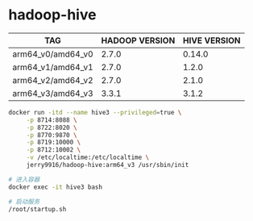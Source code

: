 # hadoop-hive

| TAG | HADOOP VERSION | HIVE VERSION |
| ---- | ---- | ---- |
| arm64_v0/amd64_v0 | 2.7.0 | 0.14.0 |
| arm64_v1/amd64_v1 | 2.7.0 | 1.2.0 |
| arm64_v2/amd64_v2 | 2.7.0 | 2.1.0 |
| arm64_v3/amd64_v3 | 3.3.1 | 3.1.2 |

```bash
docker run -itd --name hive3 --privileged=true \
     -p 8714:8088 \
     -p 8722:8020 \
     -p 8770:9870 \
     -p 8719:10000 \
     -p 8712:10002 \
     -v /etc/localtime:/etc/localtime \
     jerry9916/hadoop-hive:arm64_v3 /usr/sbin/init

# 进入容器
docker exec -it hive3 bash

# 启动服务
/root/startup.sh
```